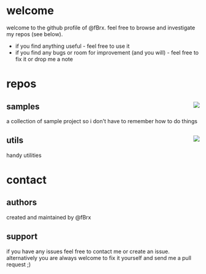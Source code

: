 # welcome

welcome to the github profile of @fBrx. feel free to browse and investigate my repos (see below). 
* if you find anything useful - feel free to use it
* if you find any bugs or room for improvement (and you will) - feel free to fix it or drop me a note

# repos

## samples <img align="right" src="https://travis-ci.org/fBrx/samples.png">
a collection of sample project so i don't have to remember how to do things

## utils <img align="right" src="https://travis-ci.org/fBrx/utils.png">
handy utilities

# contact

## authors
created and maintained by @fBrx

## support
if you have any issues feel free to contact me or create an issue. alternatively you are always welcome to fix it yourself and send me a pull request ;)
